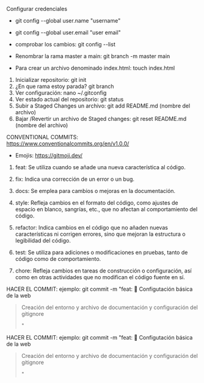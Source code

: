 Configurar credenciales
* git config --global user.name "username"
* git config --global user.email "user email"
* comprobar los cambios: git config --list
* Renombrar la rama master a main: git branch -m master main


* Para crear un archivo denominado index.html: touch index.html

1. Inicializar repositorio: git init
2. ¿En que rama estoy parada? git branch
3. Ver configuración: nano ~/.gitconfig
4. Ver estado actual del repositorio: git status
5. Subir a Staged Changes un archivo: git add README.md (nombre del archivo)
6. Bajar /Revertir un archivo de Staged changes: git reset README.md (nombre del archivo)






CONVENTIONAL COMMITS:
https://www.conventionalcommits.org/en/v1.0.0/
* Emojis: https://gitmoji.dev/


1. feat: Se utiliza cuando se añade una nueva característica al código.

2. fix: Indica una corrección de un error o un bug.

3. docs: Se emplea para cambios o mejoras en la documentación.

4. style: Refleja cambios en el formato del código, como ajustes de espacio en blanco, sangrías, etc., que no afectan al comportamiento del código.

5. refactor: Indica cambios en el código que no añaden nuevas características ni corrigen errores, sino que mejoran la estructura o legibilidad del código.

6. test: Se utiliza para adiciones o modificaciones en pruebas, tanto de código como de comportamiento.

7. chore: Refleja cambios en tareas de construcción o configuración, así como en otras actividades que no modifican el código fuente en sí.



HACER EL COMMIT:
ejemplo:
git commit -m "feat: :tada: Configutación básica de la web
> 
> Creación del entorno y archivo de documentación y configuración del gitignore
> 
> "


HACER EL COMMIT:
ejemplo:
git commit -m "feat: :tada: Configutación básica de la web
> 
> Creación del entorno y archivo de documentación y configuración del gitignore
> 
> "
